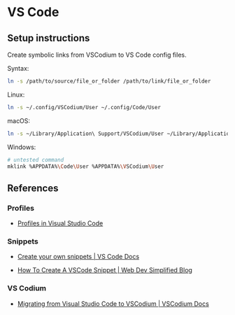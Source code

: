 # VS Code

## Setup instructions

Create symbolic links from VSCodium to VS Code config files.

Syntax:

```bash
ln -s /path/to/source/file_or_folder /path/to/link/file_or_folder
```

Linux:

```bash
ln -s ~/.config/VSCodium/User ~/.config/Code/User
```

macOS:

```bash
ln -s ~/Library/Application\ Support/VSCodium/User ~/Library/Application\ Support/Code/User
```

Windows:

```bash
# untested command
mklink %APPDATA%\Code\User %APPDATA%\VSCodium\User
```

## References

### Profiles

- [Profiles in Visual Studio Code](https://code.visualstudio.com/docs/editor/profiles)

### Snippets

- [Create your own snippets | VS Code Docs](https://code.visualstudio.com/docs/editor/userdefinedsnippets#_create-your-own-snippets)

- [How To Create A VSCode Snippet | Web Dev Simplified Blog](https://blog.webdevsimplified.com/2022-03/vscode-snippet/)

### VS Codium

- [Migrating from Visual Studio Code to VSCodium | VSCodium Docs](https://github.com/VSCodium/vscodium/blob/master/docs/index.md#migrating)
